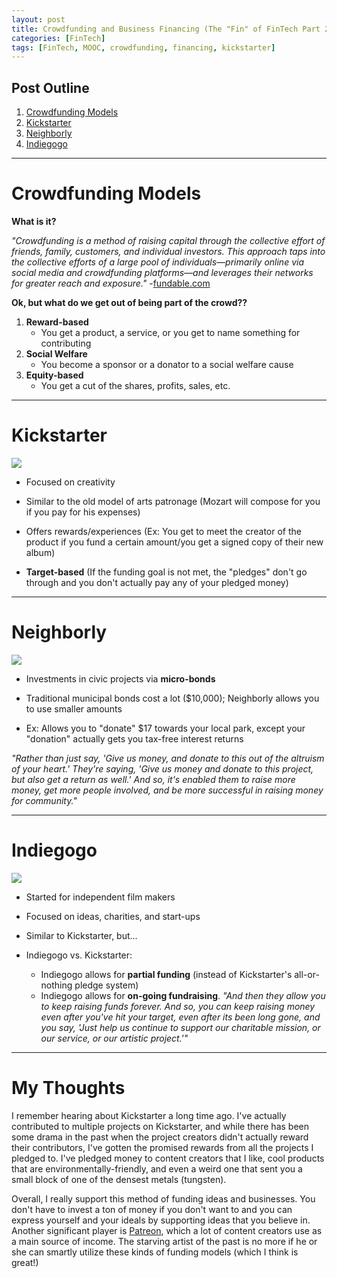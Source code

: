 ```yaml
---
layout: post
title: Crowdfunding and Business Financing (The "Fin" of FinTech Part 2)
categories: [FinTech]
tags: [FinTech, MOOC, crowdfunding, financing, kickstarter]
---
```


## Post Outline

1. [Crowdfunding Models](#Crowdfunding-Models)
2. [Kickstarter](#Kickstarter)
3. [Neighborly](#Neighborly)
4. [Indiegogo](#Indiegogo)

------
# <a name="Crowdfunding-Models">Crowdfunding Models</a>

**What is it?**

*"Crowdfunding is a method of raising capital through the collective effort of friends, family, customers, and individual investors. This approach taps into the collective efforts of a large pool of individuals—primarily online via social media and crowdfunding platforms—and leverages their networks for greater reach and exposure."* -[fundable.com](https://www.fundable.com/learn/resources/guides/crowdfunding/what-is-crowdfunding)

**Ok, but what do we get out of being part of the crowd??**

1. **Reward-based**
    * You get a product, a service, or you get to name something for contributing
2. **Social Welfare**
    * You become a sponsor or a donator to a social welfare cause
3. **Equity-based**
    * You get a cut of the shares, profits, sales, etc.

------
# <a name="Kickstarter">Kickstarter</a>

<img class="img-fluid img-adjust mx-auto d-block" src="https://upload.wikimedia.org/wikipedia/commons/b/b5/Kickstarter_logo.svg">

* Focused on creativity

* Similar to the old model of arts patronage (Mozart will compose for you if you pay for his expenses)

* Offers rewards/experiences (Ex: You get to meet the creator of the product if you fund a certain amount/you get a signed copy of their new album)

* **Target-based** (If the funding goal is not met, the "pledges" don't go through and you don't actually pay any of your pledged money)

------
# <a name="Neighborly">Neighborly</a>

<img class="img-fluid img-adjust mx-auto d-block" src="https://lever-client-logos.s3.amazonaws.com/76fbe5c3-f7a2-4a86-8737-6d1eaa7a7afd-1481572241636.png">

* Investments in civic projects via **micro-bonds**

* Traditional municipal bonds cost a lot ($10,000); Neighborly allows you to use smaller amounts

* Ex: Allows you to "donate" $17 towards your local park, except your "donation" actually gets you tax-free interest returns

*"Rather than just say, 'Give us money, and donate to this out of the altruism of your heart.' They're saying, 'Give us money and donate to this project, but also get a return as well.' And so, it's enabled them to raise more money, get more people involved, and be more successful in raising money for community."*

------
# <a name="Indiegogo">Indiegogo</a>

<img class="img-fluid img-adjust mx-auto d-block" src="https://vignette.wikia.nocookie.net/logopedia/images/8/85/Indiegogo_logo_detail.png/revision/latest?cb=20140507213634">

* Started for independent film makers

* Focused on ideas, charities, and start-ups

* Similar to Kickstarter, but...

* Indiegogo vs. Kickstarter:
    * Indiegogo allows for **partial funding** (instead of Kickstarter's all-or-nothing pledge system)
    * Indiegogo allows for **on-going fundraising**. *"And then they allow you to keep raising funds forever. And so, you can keep raising money even after you've hit your target, even after its been long gone, and you say, 'Just help us continue to support our charitable mission, or our service, or our artistic project.'"*

------
# My Thoughts

I remember hearing about Kickstarter a long time ago. I've actually contributed to multiple projects on Kickstarter, and while there has been some drama in the past when the project creators didn't actually reward their contributors, I've gotten the promised rewards from all the projects I pledged to. I've pledged money to content creators that I like, cool products that are environmentally-friendly, and even a weird one that sent you a small block of one of the densest metals (tungsten).

Overall, I really support this method of funding ideas and businesses. You don't have to invest a ton of money if you don't want to and you can express yourself and your ideals by supporting ideas that you believe in. Another significant player is [Patreon](https://www.patreon.com/), which a lot of content creators use as a main source of income. The starving artist of the past is no more if he or she can smartly utilize these kinds of funding models (which I think is great!)